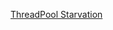 [ThreadPool Starvation](https://medium.com/criteo-labs/net-threadpool-starvation-and-how-queuing-makes-it-worse-512c8d570527)